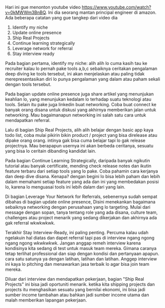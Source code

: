 

Hari ini gue menonton youtube video https://www.youtube.com/watch?v=0kMWWm3BnBQ. Ini dia seorang mantan principal engineer di amazon. Ada beberapa catatan yang gue tangkep dari video dia

1. Identify my niche
2. Update online presence
3. Ship Real Projects
4. Continue learning strategically
5. Leverage network for referral
6. Stay interview ready

Pada bagian pertama, identify my niche: alih alih lo cuma kasih tau ke recruiter kalau lo pernah pake tools a,b,c sebaiknya ceritakan pengalaman deep diving ke tools tersebut, ini akan menjelaskan atau paling tidak merepresentasikan diri lo punya pengalaman yang dalam atau paham sekali dengan tools tersebut.

Pada bagian update online presence juga share artikel yang menunjukan keahlian lo, yang menunjukan kedalam lo terhadap suatu teknologi atau tools. Selain itu pake juga linkedin buat networking. Coba buat connect ke banyak orang disana untuk diskusi yang akhirnya memberikan jalan untuk networking. Mau bagaimanapun networking ini salah satu cara untuk mendapatkan referral.

Lalu di bagian Ship Real Projects, alih alih belajar dengan basic app kaya todo list, coba mulai pikirin bikin product / project yang bisa direlease atau dipake orang orang. intinya gak bisa cuma belajar tapi lo gak release projectnya. Mau berapapun usernya ini akan berbeda ceritanya, sesuatu yang bisa lo ceritain dibanding kandidat lain.

Pada bagian Continue Learning Strategically, daripada banyak ngikutin tutorial atau banyak certificate, mending check release notes dan ikutin feature terbaru dari setiap tools yang lo pake. Coba pahamin cara kerjanya dan deep dive disana. Kenapa? dengan begini lo bisa lebih paham dan lebih dalam memahami setiap feature yang ada dan ini yang membedakan posisi lo, karena lo menguasai tools ini lebih dalam dari yang lain.

Di bagian Leverage Your Network for Referrals, sebenernya sudah sempat dibahas di bagian update online presence, Disini menekankan bagaimana sebaiknya networking dengan perusahaan yang lo targeting. Mulai dari message dengan sopan, tanya tentang role yang ada disana, culture team, challenges atau project menarik yang sedang dikerjakan dan akhirnya  ada gak referral wkwkwkwk.  

Terakhir Stay Interview-Ready, ini paling penting. Percuma kalau udah ngelakuin hal diatas dan dapet referral tapi pas di interview ngang ngong ngang ngong wkwkwkwk. Jangan anggap remeh interview karena kondisinya kita sedang di test untuk masuk team mereka. Gimana caranya tetap terlihat professional dan siap dengan kondisi dan pertanyaan apapun. cara satu satunya ya dengan latihan, latihan dan latihan. Anggep interview ini kaya lo pitching dan menawarkan jasa terbaik lo agar bisa join team mereka.

Diluar dari interview dan mendapatkan pekerjaan, bagian "Ship Real Projects" ini bisa jadi oportuniti menarik. ketika kita shipping projects dan projects itu menghasikan sesuatu yang bernilai ekonomi, ini bisa jadi sumber income tambahan atau bahkan jadi sumber income utama dan malah memberikan lapangan pekerjaan.